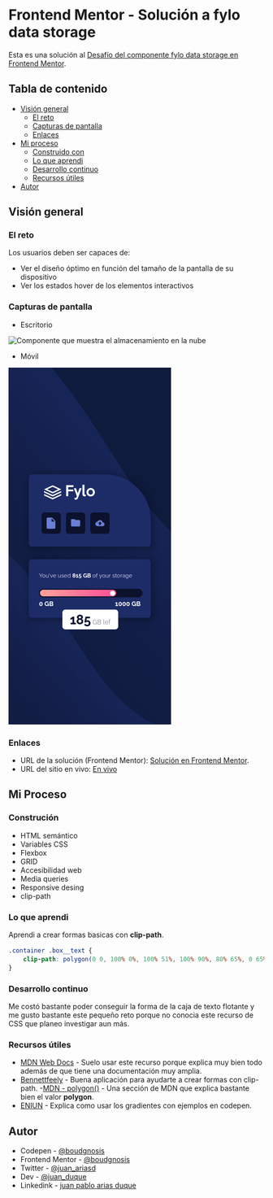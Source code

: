 # Frontend Mentor - Solución a fylo data storage

Esta es una solución al [Desafío del componente fylo data storage en Frontend Mentor](https://www.frontendmentor.io/challenges/fylo-data-storage-component-1dZPRbV5n).

## Tabla de contenido

- [Visión general](#visión-general)
  - [El reto](#el-reto)
  - [Capturas de pantalla](#capturas-de-pantalla)
  - [Enlaces](#enlaces)
- [Mi proceso](#mi-proceso)
  - [Construido con](#construción)
  - [Lo que aprendi](#lo-que-aprendi)
  - [Desarrollo continuo](#desarrollo-continuo)
  - [Recursos útiles](#recursos-útiles)
- [Autor](#autor)

## Visión general

### El reto

Los usuarios deben ser capaces de:

- Ver el diseño óptimo en función del tamaño de la pantalla de su dispositivo
- Ver los estados hover de los elementos interactivos

### Capturas de pantalla

- Escritorio

![Componente que muestra el almacenamiento en la nube](./desktop.png)

- Móvil

![Componente que muestra el almacenamiento en la nube](./mobile.png)

### Enlaces

- URL de la solución (Frontend Mentor): [Solución en Frontend Mentor](https://www.frontendmentor.io/solutions/accessibility-flexbox-position-gridlayout-mobilefirst-mediaqueries-wR0XUhu7zk).
- URL del sitio en vivo: [En vivo](https://boudgnosis.github.io/social-proof-section-master/)

## Mi Proceso

### Construción

- HTML semántico
- Variables CSS
- Flexbox
- GRID
- Accesibilidad web
- Media queries 
- Responsive desing
- clip-path

### Lo que aprendi

Aprendi a crear formas basicas con **clip-path**.

```css
.container .box__text {
	clip-path: polygon(0 0, 100% 0%, 100% 51%, 100% 90%, 80% 65%, 0 65%);
}
```

### Desarrollo continuo

Me costó bastante poder conseguir la forma de la caja de texto flotante y me gusto bastante este pequeño reto porque
no conocia este recurso de CSS que planeo investigar aun más.

### Recursos útiles

- [MDN Web Docs](https://developer.mozilla.org/es/) - Suelo usar este recurso porque explica muy bien todo además de que tiene una documentación muy amplia.
- [Bennettfeely](https://bennettfeely.com/clippy/) - Buena aplicación para ayudarte a crear formas con clip-path.
-[MDN - polygon()](https://developer.mozilla.org/en-US/docs/Web/CSS/basic-shape/polygon) - Una sección de MDN que explica bastante bien el valor **polygon**.
- [ENIUN](https://www.eniun.com/gradientes-css-lineal-radial/) - Explica como usar los gradientes con ejemplos en codepen.

## Autor

- Codepen - [@boudgnosis](https://codepen.io/boudgnosis)
- Frontend Mentor - [@boudgnosis](https://www.frontendmentor.io/profile/boudgnosis)
- Twitter - [@juan_ariasd](https://twitter.com/juan_ariasd)   
- Dev - [@juan_duque](https://dev.to/juan_duque)
- Linkedink - [juan pablo arias duque](https://www.linkedin.com/in/jpariasduque/)
